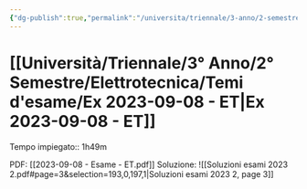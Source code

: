 ```yaml
---
{"dg-publish":true,"permalink":"/universita/triennale/3-anno/2-semestre/elettrotecnica/temi-d-esame/ex-2023-09-08-et/","tags":["UNI"]}
---
```



# [[Università/Triennale/3° Anno/2° Semestre/Elettrotecnica/Temi d'esame/Ex 2023-09-08 - ET\|Ex 2023-09-08 - ET]]

Tempo impiegato:: 1h49m

PDF: [[2023-09-08 - Esame - ET.pdf]]
Soluzione: 
![[Soluzioni esami 2023 2.pdf#page=3&selection=193,0,197,1|Soluzioni esami 2023 2, page 3]]

